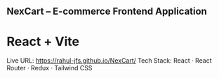 ## NexCart – E-commerce Frontend Application

# React + Vite
Live URL: https://rahul-jfs.github.io/NexCart/
Tech Stack: React · React Router · Redux · Tailwind CSS

